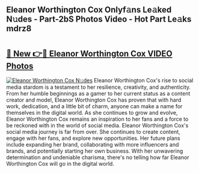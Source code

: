 ## Eleanor Worthington Cox Onlyf𝚊ns Le𝚊ked N𝚞des - Part-2bS Photos Video - Hot Part Le𝚊ks mdrz8

# <h2><a href="http://ab75502.deff.icu/?id=Eleanor+Worthington+Cox">🔗 New 👉🔴 Eleanor Worthington Cox VIDEO Photos</a></h2>

[![Eleanor Worthington Cox N𝚞des](https://i.imgur.com/rIISA9y.gif)](http://ab75502.deff.icu/?id=Eleanor+Worthington+Cox)
Eleanor Worthington Cox's rise to social media stardom is a testament to her resilience, creativity, and authenticity. From her humble beginnings as a gamer to her current status as a content creator and model, Eleanor Worthington Cox has proven that with hard work, dedication, and a little bit of charm, anyone can make a name for themselves in the digital world. As she continues to grow and evolve, Eleanor Worthington Cox remains an inspiration to her fans and a force to be reckoned with in the world of social media. Eleanor Worthington Cox's social media journey is far from over. She continues to create content, engage with her fans, and explore new opportunities. Her future plans include expanding her brand, collaborating with more influencers and brands, and potentially starting her own business. With her unwavering determination and undeniable charisma, there's no telling how far Eleanor Worthington Cox will go in the digital world.
